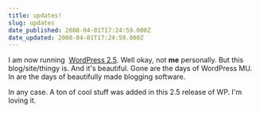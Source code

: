 ```yaml
---
title: updates!
slug: updates
date_published: 2008-04-01T17:24:59.000Z
date_updated: 2008-04-01T17:24:59.000Z
---
```


I am now running  [WordPress 2.5](http://wordpress.org/development/2008/03/wordpress-25-brecker/trackback/). Well okay, not **me** personally. But this blog/site/thingy is. And it's beautiful. Gone are the days of WordPress MU. In are the days of beautifully made blogging software.

In any case. A ton of cool stuff was added in this 2.5 release of WP. I'm loving it.
